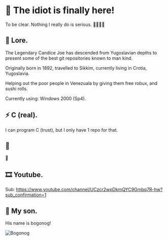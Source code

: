 # 🤡 The idiot is finally here!

To be clear. Nothing I really do is serious. 🤡🤡🤡🤡

## 📜 Lore.

The Legendary Candice Joe has descended from Yugoslavian depths to present some of the best git repositories known to man kind.

Originally born in 1892, travelled to Sikkim, currently living in Crotia, Yugoslavia.

Helping out the poor people in Venezuala by giving them free robux, and sushi rolls.

Currently using: Windows 2000 (Sp4).

## ⚡ C (real).

I can program C (trust), but I only have 1 repo for that.

## 🗿

🗿

## 🎞️ Youtube.

Sub: https://www.youtube.com/channel/UCzcr2wpDkmQYC9Gmbq7R-hw?sub_confirmation=1

## 👶 My son.

His name is bogonog!

![Bogonog](https://user-images.githubusercontent.com/105545224/221117205-56c9a27a-67ed-4d93-873a-e68e1bcd3a8f.png)
